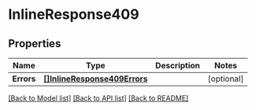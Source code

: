 # InlineResponse409

## Properties

Name | Type | Description | Notes
------------ | ------------- | ------------- | -------------
**Errors** | [**[]InlineResponse409Errors**](inline_response_409_errors.md) |  | [optional] 

[[Back to Model list]](../README.md#documentation-for-models) [[Back to API list]](../README.md#documentation-for-api-endpoints) [[Back to README]](../README.md)


